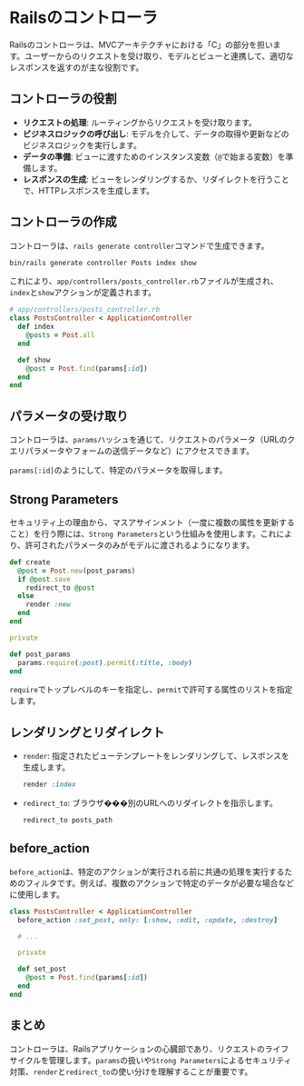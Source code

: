 # Railsのコントローラ

Railsのコントローラは、MVCアーキテクチャにおける「C」の部分を担います。ユーザーからのリクエストを受け取り、モデルとビューと連携して、適切なレスポンスを返すのが主な役割です。

## コントローラの役割

-   **リクエストの処理**: ルーティングからリクエストを受け取ります。
-   **ビジネスロジックの呼び出し**: モデルを介して、データの取得や更新などのビジネスロジックを実行します。
-   **データの準備**: ビューに渡すためのインスタンス変数（`@`で始まる変数）を準備します。
-   **レスポンスの生成**: ビューをレンダリングするか、リダイレクトを行うことで、HTTPレスポンスを生成します。

## コントローラの作成

コントローラは、`rails generate controller`コマンドで生成できます。

```bash
bin/rails generate controller Posts index show
```

これにより、`app/controllers/posts_controller.rb`ファイルが生成され、`index`と`show`アクションが定義されます。

```ruby
# app/controllers/posts_controller.rb
class PostsController < ApplicationController
  def index
    @posts = Post.all
  end

  def show
    @post = Post.find(params[:id])
  end
end
```

## パラメータの受け取り

コントローラは、`params`ハッシュを通じて、リクエストのパラメータ（URLのクエリパラメータやフォームの送信データなど）にアクセスできます。

`params[:id]`のようにして、特定のパラメータを取得します。

## Strong Parameters

セキュリティ上の理由から、マスアサインメント（一度に複数の属性を更新すること）を行う際には、`Strong Parameters`という仕組みを使用します。これにより、許可されたパラメータのみがモデルに渡されるようになります。

```ruby
def create
  @post = Post.new(post_params)
  if @post.save
    redirect_to @post
  else
    render :new
  end
end

private

def post_params
  params.require(:post).permit(:title, :body)
end
```

`require`でトップレベルのキーを指定し、`permit`で許可する属性のリストを指定します。

## レンダリングとリダイレクト

-   `render`: 指定されたビューテンプレートをレンダリングして、レスポンスを生成します。
    ```ruby
    render :index
    ```
-   `redirect_to`: ブラウザ���別のURLへのリダイレクトを指示します。
    ```ruby
    redirect_to posts_path
    ```

## before_action

`before_action`は、特定のアクションが実行される前に共通の処理を実行するためのフィルタです。例えば、複数のアクションで特定のデータが必要な場合などに使用します。

```ruby
class PostsController < ApplicationController
  before_action :set_post, only: [:show, :edit, :update, :destroy]

  # ...

  private

  def set_post
    @post = Post.find(params[:id])
  end
end
```

## まとめ

コントローラは、Railsアプリケーションの心臓部であり、リクエストのライフサイクルを管理します。`params`の扱いや`Strong Parameters`によるセキュリティ対策、`render`と`redirect_to`の使い分けを理解することが重要です。
